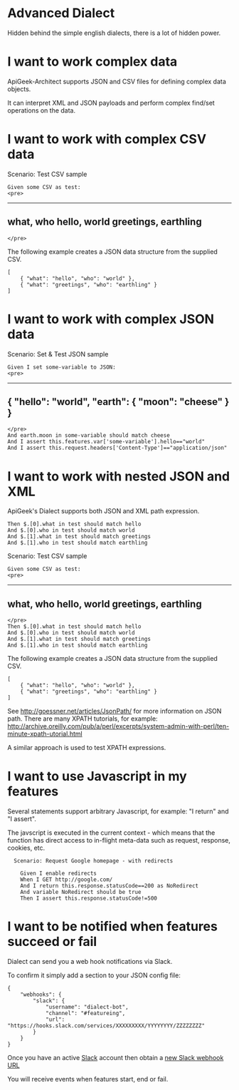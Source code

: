Advanced Dialect
================

Hidden behind the simple english dialects, there is a lot of hidden power. 

I want to work complex data
===========================

ApiGeek-Architect supports JSON and CSV files for defining complex data objects.

It can interpret XML and JSON payloads and perform complex find/set operations on the data.

I want to work with complex CSV data
====================================

  Scenario: Test CSV sample

    Given some CSV as test:
    <pre>
  --------
  what, who
  hello, world
  greetings, earthling
  --------
    </pre>

The following example creates a JSON data structure from the supplied CSV. 

	[
		{ "what": "hello", "who": "world" },
		{ "what": "greetings", "who": "earthling" }
	]


I want to work with complex JSON data
=====================================

  Scenario: Set & Test JSON sample

    Given I set some-variable to JSON:
    <pre>
  --------
  { "hello": "world", "earth": { "moon": "cheese" } }
  --------
    </pre>
    And earth.moon in some-variable should match cheese
    And I assert this.features.var['some-variable'].hello=="world"
    And I assert this.request.headers['Content-Type']=="application/json"


I want to work with nested JSON and XML
=======================================

ApiGeek's Dialect supports both JSON and XML path expression.

    Then $.[0].what in test should match hello
    And $.[0].who in test should match world
    And $.[1].what in test should match greetings
    And $.[1].who in test should match earthling

  Scenario: Test CSV sample

    Given some CSV as test:
    <pre>
  --------
  what, who
  hello, world
  greetings, earthling
  --------
    </pre>
    Then $.[0].what in test should match hello
    And $.[0].who in test should match world
    And $.[1].what in test should match greetings
    And $.[1].who in test should match earthling

The following example creates a JSON data structure from the supplied CSV. 

	[
		{ "what": "hello", "who": "world" },
		{ "what": "greetings", "who": "earthling" }
	]

See http://goessner.net/articles/JsonPath/ for more information on JSON path.
There are many XPATH tutorials, for example: http://archive.oreilly.com/pub/a/perl/excerpts/system-admin-with-perl/ten-minute-xpath-utorial.html

A similar approach is used to test XPATH expressions.

I want to use Javascript in my features
=======================================

Several statements support arbitrary Javascript, for example: "I return" and "I assert".

The javscript is executed in the current context - which means that the function has direct access to in-flight meta-data such as request, response, cookies, etc.

	  Scenario: Request Google homepage - with redirects
	
	    Given I enable redirects
	    When I GET http://google.com/
	    And I return this.response.statusCode==200 as NoRedirect
	    And variable NoRedirect should be true
	    Then I assert this.response.statusCode!=500

I want to be notified when features succeed or fail
===================================================

Dialect can send you a web hook notifications via Slack.

To confirm it simply add a section to your JSON config file:

	{ 
		"webhooks": {
			"slack": {
				"username": "dialect-bot",
				"channel": "#featureing",
				"url": "https://hooks.slack.com/services/XXXXXXXXX/YYYYYYYY/ZZZZZZZZ"
			}
		}
	}

Once you have an active [Slack](https://slack.com/create) account then obtain a [new Slack webhook URL](https://api.slack.com/incoming-webhooks)

You will receive events when features start, end or fail.
